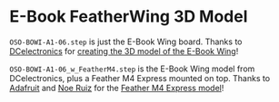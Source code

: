 # E-Book FeatherWing 3D Model

`OSO-BOWI-A1-06.step` is just the E-Book Wing board. Thanks to [DCelectronics](https://github.com/DCelectronics) for [creating the 3D model of the E-Book Wing](https://github.com/joeycastillo/The-Open-Book/pull/38#issuecomment-713262823)!

`OSO-BOWI-A1-06_w_FeatherM4.step` is the E-Book Wing model from DCelectronics, plus a Feather M4 Express mounted on top. Thanks to [Adafruit](https://www.adafruit.com) and [Noe Ruiz](https://github.com/djecken) for the [Feather M4 Express model](https://github.com/adafruit/Adafruit_CAD_Parts/blob/master/3857%20Feather%20M4%20Express/3857%20Adafruit%20Feather%20M4%20Express.step)!
